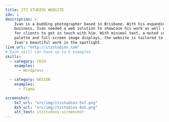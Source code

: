 ```yaml
---
title: ITZ STUDIOS WEBSITE
idx: 1
description: >
    Ivan is a budding photographer based in Brisbane. With his expanding
    business, Ivan needed a web solution to showcase his work as well as a means
    for clients to get in touch with him. With minimal text, a muted colour
    palette and full-screen image displays, the website is tailored to put
    Ivan's beautiful work in the spotlight.
live_url: "http://itzstudios.com"
# Each skill can have up to 6 examples
skills:
  - category: TECH
    examples:
      - Wordpress

  - category: DESIGN
    examples:
      - Figma

screenshot:
    5x7_url: "src/img/itzstudios-5x7.png"
    8x5_url: "src/img/itzstudios-8x5.png"
    alt_text: itzstudios-screenshot
---
```



